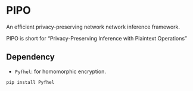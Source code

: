 # PIPO

An efficient privacy-preserving network network inference framework.

PIPO is short for “Privacy-Preserving Inference with Plaintext Operations”

## Dependency

- `Pyfhel`: for homomorphic encryption.

```
pip install Pyfhel
```
